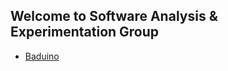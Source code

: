 ## Welcome to Software Analysis & Experimentation Group

- [Baduino](https://saeg.github.io/baduino/)
